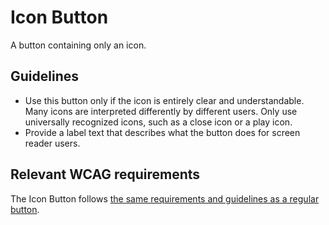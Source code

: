 <!-- @license CC0-1.0 -->

# Icon Button

A button containing only an icon.

## Guidelines

- Use this button only if the icon is entirely clear and understandable.
  Many icons are interpreted differently by different users.
  Only use universally recognized icons, such as a close icon or a play icon.
- Provide a label text that describes what the button does for screen reader users.

## Relevant WCAG requirements

The Icon Button follows [the same requirements and guidelines as a regular button](/docs/components-buttons-button--docs).
